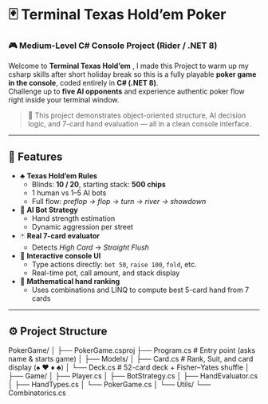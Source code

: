 # 🃏 Terminal Texas Hold’em Poker  
### 🎮 Medium-Level C# Console Project (Rider / .NET 8)

Welcome to **Terminal Texas Hold’em** , I made this Project to warm up my csharp skills after short holiday break so this is a fully playable **poker game in the console**, coded entirely in **C# (.NET 8)**.  
Challenge up to **five AI opponents** and experience authentic poker flow right inside your terminal window.  

> 🧠 This project demonstrates object-oriented structure, AI decision logic, and 7-card hand evaluation — all in a clean console interface.

---

## 🧩 Features

- ♣️ **Texas Hold’em Rules**
  - Blinds: **10 / 20**, starting stack: **500 chips**
  - 1 human vs 1–5 AI bots
  - Full flow: *preflop → flop → turn → river → showdown*
- 🧠 **AI Bot Strategy**
  - Hand strength estimation  
  - Dynamic aggression per street
- 🃏 **Real 7-card evaluator**
  - Detects *High Card* → *Straight Flush*
- 💬 **Interactive console UI**
  - Type actions directly: `bet 50`, `raise 100`, `fold`, etc.
  - Real-time pot, call amount, and stack display
- 🧮 **Mathematical hand ranking**
  - Uses combinations and LINQ to compute best 5-card hand from 7 cards

---

## ⚙️ Project Structure
PokerGame/
│
├── PokerGame.csproj
├── Program.cs # Entry point (asks name & starts game)
│
├── Models/
│ ├── Card.cs # Rank, Suit, and card display (♠ ♥ ♦ ♣)
│ └── Deck.cs # 52-card deck + Fisher–Yates shuffle
│
├── Game/
│ ├── Player.cs 
│ ├── BotStrategy.cs
│ ├── HandEvaluator.cs 
│ ├── HandTypes.cs
│ └── PokerGame.cs
│
└── Utils/
└── Combinatorics.cs 
